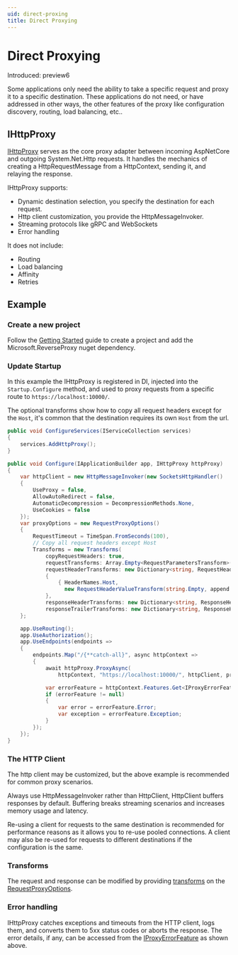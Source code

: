 ```yaml
---
uid: direct-proxing
title: Direct Proxying
---
```


# Direct Proxying

Introduced: preview6

Some applications only need the ability to take a specific request and proxy it to a specific destination. These applications do not need, or have addressed in other ways, the other features of the proxy like configuration discovery, routing, load balancing, etc..

## IHttpProxy

[IHttpProxy](xref:Microsoft.ReverseProxy.Service.Proxy.IHttpProxy) serves as the core proxy adapter between incoming AspNetCore and outgoing System.Net.Http requests. It handles the mechanics of creating a HttpRequestMessage from a HttpContext, sending it, and relaying the response.

IHttpProxy supports:
- Dynamic destination selection, you specify the destination for each request.
- Http client customization, you provide the HttpMessageInvoker.
- Streaming protocols like gRPC and WebSockets
- Error handling

It does not include:
- Routing
- Load balancing
- Affinity
- Retries

## Example

### Create a new project

Follow the [Getting Started](xref:getting_started) guide to create a project and add the Microsoft.ReverseProxy nuget dependency.

### Update Startup

In this example the IHttpProxy is registered in DI, injected into the `Startup.Configure` method, and used to proxy requests from a specific route to `https://localhost:10000/`.

The optional transforms show how to copy all request headers except for the `Host`, it's common that the destination requires its own `Host` from the url.

```C#
public void ConfigureServices(IServiceCollection services)
{
    services.AddHttpProxy();
}

public void Configure(IApplicationBuilder app, IHttpProxy httpProxy)
{
    var httpClient = new HttpMessageInvoker(new SocketsHttpHandler()
    {
        UseProxy = false,
        AllowAutoRedirect = false,
        AutomaticDecompression = DecompressionMethods.None,
        UseCookies = false
    });
    var proxyOptions = new RequestProxyOptions()
    {
        RequestTimeout = TimeSpan.FromSeconds(100),
        // Copy all request headers except Host
        Transforms = new Transforms(
            copyRequestHeaders: true,
            requestTransforms: Array.Empty<RequestParametersTransform>(),
            requestHeaderTransforms: new Dictionary<string, RequestHeaderTransform>()
            {
                { HeaderNames.Host,
                  new RequestHeaderValueTransform(string.Empty, append: false) }
            },
            responseHeaderTransforms: new Dictionary<string, ResponseHeaderTransform>(),
            responseTrailerTransforms: new Dictionary<string, ResponseHeaderTransform>())
    };

    app.UseRouting();
    app.UseAuthorization();
    app.UseEndpoints(endpoints =>
    {
        endpoints.Map("/{**catch-all}", async httpContext =>
        {
            await httpProxy.ProxyAsync(
                httpContext, "https://localhost:10000/", httpClient, proxyOptions);

            var errorFeature = httpContext.Features.Get<IProxyErrorFeature>();
            if (errorFeature != null)
            {
                var error = errorFeature.Error;
                var exception = errorFeature.Exception;
            }
        });
    });
}
```

### The HTTP Client

The http client may be customized, but the above example is recommended for common proxy scenarios.

Always use HttpMessageInvoker rather than HttpClient, HttpClient buffers responses by default. Buffering breaks streaming scenarios and increases memory usage and latency.

Re-using a client for requests to the same destination is recommended for performance reasons as it allows you to re-use pooled connections. A client may also be re-used for requests to different destinations if the configuration is the same.

### Transforms

The request and response can be modified by providing [transforms](transforms.md) on the [RequestProxyOptions](xref:Microsoft.ReverseProxy.Service.Proxy.RequestProxyOptions).

### Error handling

IHttpProxy catches exceptions and timeouts from the HTTP client, logs them, and converts them to 5xx status codes or aborts the response. The error details, if any, can be accessed from the [IProxyErrorFeature](xref:Microsoft.ReverseProxy.Service.Proxy.IProxyErrorFeature) as shown above.
